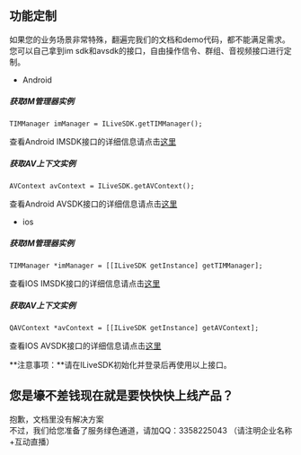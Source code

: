 ## 功能定制

如果您的业务场景非常特殊，翻遍完我们的文档和demo代码，都不能满足需求。<br/>
您可以自己拿到im sdk和avsdk的接口，自由操作信令、群组、音视频接口进行定制。<br/>

* Android

##### 获取IM管理器实例

```
TIMManager imManager = ILiveSDK.getTIMManager();
```

查看Android IMSDK接口的详细信息请点击[这里](https://www.qcloud.com/document/product/269/1557)

##### 获取AV上下文实例

```
AVContext avContext = ILiveSDK.getAVContext();
```

查看Android AVSDK接口的详细信息请点击[这里](https://www.qcloud.com/document/product/268/7685)

* ios


##### 获取IM管理器实例

```
TIMManager *imManager = [[ILiveSDK getInstance] getTIMManager];
```

查看IOS IMSDK接口的详细信息请点击[这里](https://www.qcloud.com/document/product/269/1565)

##### 获取AV上下文实例

```
QAVContext *avContext = [[ILiveSDK getInstance] getAVContext];
```

查看IOS AVSDK接口的详细信息请点击[这里](https://www.qcloud.com/document/product/268/7661)


**注意事项：**请在ILiveSDK初始化并登录后再使用以上接口。


## 您是壕不差钱现在就是要快快快上线产品？

抱歉，文档里没有解决方案<br/>
不过，我们给您准备了服务绿色通道，请加QQ：3358225043 （请注明企业名称+互动直播）
